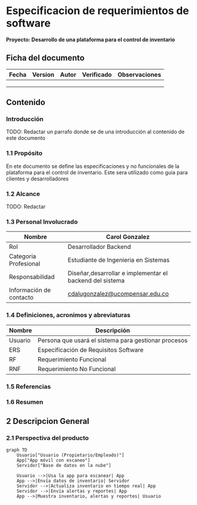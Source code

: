 # Especificacion de requerimientos de software

**Proyecto: Desarrollo de una plataforma para el control de inventario**

## Ficha del documento ##

|  Fecha |Version  | Autor  | Verificado  | Observaciones  |
|---|---|---|---|---|
|   |   |   |   |   |
|   |   |   |   |   |
|   |   |   |   |   |

## Contenido ##

### Introducción ###

TODO: Redactar un parrafo donde se de una introducción al contenido de este documento 

### 1.1 Propósito

En ete documento se define las especificaciones y no funcionales de la plataforma para el control de inventario. Este sera utilizado como guia para clientes y desarrolladores

### 1.2 Alcance ###

TODO: Redactar

### 1.3 Personal Involucrado ###

| Nombre                  | Carol Gonzalez                                            |
|-------------------------|-----------------------------------------------------------|
| Rol                     | Desarrollador Backend                                     |
| Categoria Profesional   | Estudiante de Ingenieria en Sistemas                      |
| Responsabilidad         | Diseñar,desarrollar e implementar el backend del sistema  |
| Información de contacto | cdalugonzalez@ucompensar.edu.co                           |

### 1.4 Definiciones, acronimos y abreviaturas ###

| Nombre  | Descripción                                          |
|---------|------------------------------------------------------|
| Usuario | Persona que usará el sistema para gestionar procesos |
| ERS     | Especificación de Requisitos Software                |
| RF      | Requerimiento Funcional                              |
| RNF     | Requerimiento No Funcional                           |
 
### 1.5 Referencias 


### 1.6 Resumen ###

## 2 Descripcion General ##

### 2.1 Perspectiva del producto ###

```mermaid
graph TD
    Usuario["Usuario (Propietario/Empleado)"]
    App["App móvil con escaneo"]
    Servidor["Base de datos en la nube"]

    Usuario -->|Usa la app para escanear| App
    App -->|Envía datos de inventario| Servidor
    Servidor -->|Actualiza inventario en tiempo real| App
    Servidor -->|Envía alertas y reportes| App
    App -->|Muestra inventario, alertas y reportes| Usuario
```
